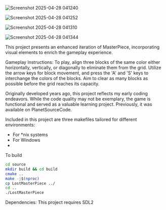 
![Screenshot 2025-04-28 041240](https://github.com/user-attachments/assets/73040f43-9079-41b3-ba84-defbde0ceb5b)

![Screenshot 2025-04-28 041252](https://github.com/user-attachments/assets/7e5df494-dee6-4295-b101-8f658ea14edf)

![Screenshot 2025-04-28 041310](https://github.com/user-attachments/assets/957b577d-d696-402e-8aa7-8190f07e0fed)

![Screenshot 2025-04-28 041344](https://github.com/user-attachments/assets/bbb36eed-feae-4960-810c-034b2a159e6f)


This project presents an enhanced iteration of MasterPiece, incorporating visual elements to enrich the gameplay experience.

Gameplay Instructions: To play, align three blocks of the same color either horizontally, vertically, or diagonally to eliminate them from the grid. Utilize the arrow keys for block movement, and press the 'A' and 'S' keys to interchange the colors of the blocks. Aim to clear as many blocks as possible before the grid reaches its capacity.

Originally developed years ago, this project reflects my early coding endeavors. While the code quality may not be exemplary, the game is functional and served as a valuable learning project. Previously, it was available on PlanetSourceCode.

Included in this project are three makefiles tailored for different environments:

* For *nix systems
* For Windows
* 

To build
```bash
cd source
mkdir build && cd build
cmake ..
make -j$(nproc)
cp LostMasterPiece ../
cd ..
./LostMasterPiece
````

Dependencies: This project requires SDL2

